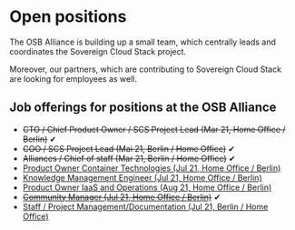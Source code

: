 # Open positions

The OSB Alliance is building up a small team, which centrally leads and coordinates the Sovereign Cloud Stack project.

Moreover, our partners, which are contributing to Sovereign Cloud Stack are looking for employees as well.

## Job offerings for positions at the OSB Alliance

* <del>CTO / Chief Product Owner / SCS Project Lead (Mar 21, Home Office / Berlin)</del> ✔
* <del>COO / SCS Project Lead (Mai 21, Berlin / Home Office)</del> ✔
* <del>Alliances / Chief of staff (Mar 21, Berlin / Home Office)</del> ✔
* <a href="{{site.baseurl}}/jobs/po-container/">Product Owner Container Technologies (Jul 21, Home Office / Berlin)</a>
* <a href="{{site.baseurl}}/jobs/knowledge-management/">Knowledge Management Engineer (Jul 21, Home Office / Berlin)</a>
* <a href="{{site.baseurl}}/jobs/po-infra/">Product Owner IaaS and Operations (Aug 21, Home Office / Berlin)</a>
* <a href="{{site.baseurl}}/jobs/community-manager/" class="text-decoration-none text-body"><del>Community Manager (Jul 21, Home Office / Berlin)</del></a> ✔
* <a href="{{site.baseurl}}/jobs/ma-dok/">Staff / Project Management/Documentation (Jul 21, Berlin / Home Office)</a>